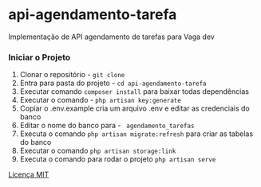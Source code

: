 # api-agendamento-tarefa
Implementação de API agendamento de tarefas para Vaga dev

### **Iniciar o Projeto**

1. Clonar o repositório - `git clone`
2. Entra para pasta do projeto - `cd api-agendamento-tarefa`
3. Executar comando `composer install` para baixar todas dependências
4. Executar o comando - `php artisan key:generate`
5. Copiar  o .env.example cria um arquivo .env e editar as credenciais do banco
6. Editar o nome do banco para - ` agendamento_tarefas`
7. Executa o comando `php artisan migrate:refresh` para criar as tabelas do banco
8. Executar o comando `php artisan storage:link`
9. Executa o comando para rodar o projeto `php artisan serve`

[Licença MIT](LICENSE)
